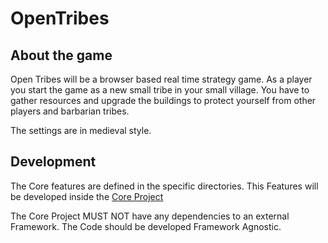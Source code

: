 # OpenTribes

## About the game
Open Tribes will be a browser based real time strategy game. As a player you start the game as a new small tribe in your small village. You have to gather resources and upgrade the buildings to protect yourself from other players and barbarian tribes.

The settings are in medieval style.

## Development

The Core features are defined in the specific directories. This Features will be developed inside the [Core Project](https://github.com/Opentribes/Core) 

The Core Project MUST NOT have any dependencies to an external Framework. The Code should be developed Framework Agnostic.
